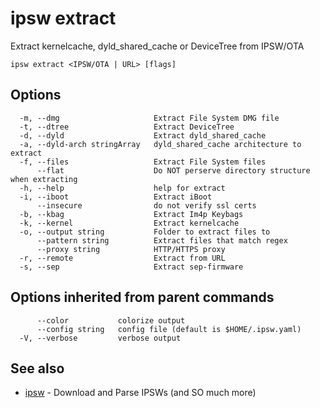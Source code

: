 # ipsw extract

Extract kernelcache, dyld_shared_cache or DeviceTree from IPSW/OTA

```
ipsw extract <IPSW/OTA | URL> [flags]
```

## Options

```
  -m, --dmg                     Extract File System DMG file
  -t, --dtree                   Extract DeviceTree
  -d, --dyld                    Extract dyld_shared_cache
  -a, --dyld-arch stringArray   dyld_shared_cache architecture to extract
  -f, --files                   Extract File System files
      --flat                    Do NOT perserve directory structure when extracting
  -h, --help                    help for extract
  -i, --iboot                   Extract iBoot
      --insecure                do not verify ssl certs
  -b, --kbag                    Extract Im4p Keybags
  -k, --kernel                  Extract kernelcache
  -o, --output string           Folder to extract files to
      --pattern string          Extract files that match regex
      --proxy string            HTTP/HTTPS proxy
  -r, --remote                  Extract from URL
  -s, --sep                     Extract sep-firmware
```

## Options inherited from parent commands

```
      --color           colorize output
      --config string   config file (default is $HOME/.ipsw.yaml)
  -V, --verbose         verbose output
```

## See also

* [ipsw](/cmd/ipsw/)	 - Download and Parse IPSWs (and SO much more)

